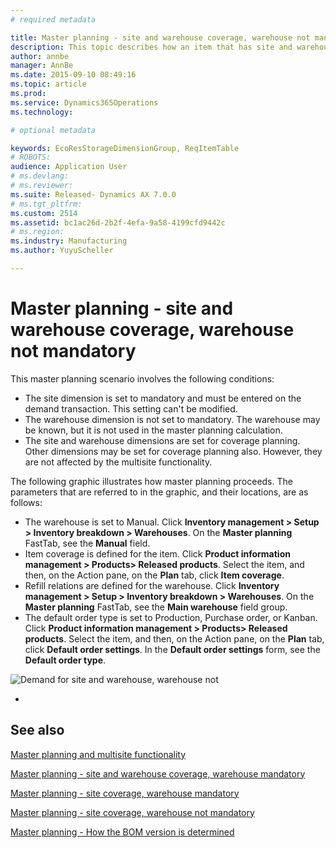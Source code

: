 ```yaml
---
# required metadata

title: Master planning - site and warehouse coverage, warehouse not mandatory | Microsoft Docs
description: This topic describes how an item that has site and warehouse as coverage dimensions is planned. The warehouse dimension is not mandatory.
author: annbe
manager: AnnBe
ms.date: 2015-09-10 08:49:16
ms.topic: article
ms.prod: 
ms.service: Dynamics365Operations
ms.technology: 

# optional metadata

keywords: EcoResStorageDimensionGroup, ReqItemTable
# ROBOTS: 
audience: Application User
# ms.devlang: 
# ms.reviewer: 
ms.suite: Released- Dynamics AX 7.0.0
# ms.tgt_pltfrm: 
ms.custom: 2514
ms.assetid: bc1ac26d-2b2f-4efa-9a58-4199cfd9442c
# ms.region: 
ms.industry: Manufacturing
ms.author: YuyuScheller

---
```


# Master planning - site and warehouse coverage, warehouse not mandatory

This master planning scenario involves the following conditions:

-   The site dimension is set to mandatory and must be entered on the demand transaction. This setting can't be modified.
-   The warehouse dimension is not set to mandatory. The warehouse may be known, but it is not used in the master planning calculation.
-   The site and warehouse dimensions are set for coverage planning. Other dimensions may be set for coverage planning also. However, they are not affected by the multisite functionality.

The following graphic illustrates how master planning proceeds. The parameters that are referred to in the graphic, and their locations, are as follows:
-   The warehouse is set to Manual. Click **Inventory management &gt; Setup &gt; Inventory breakdown &gt; Warehouses**. On the **Master planning** FastTab, see the **Manual** field.
-   Item coverage is defined for the item. Click **Product information management &gt; Products&gt; Released products**. Select the item, and then, on the Action pane, on the **Plan** tab, click **Item coverage**.
-   Refill relations are defined for the warehouse. Click **Inventory management &gt; Setup &gt; Inventory breakdown &gt; Warehouses**. On the **Master planning** FastTab, see the **Main warehouse** field group.
-   The default order type is set to Production, Purchase order, or Kanban. Click **Product information management &gt; Products&gt; Released products**. Select the item, and then, on the Action pane, on the **Plan** tab, click **Default order settings**. In the **Default order settings** form, see the **Default order type**.

![Demand for site and warehouse, warehouse not](media/Multisitedemandexplosionscenarioforsiteandwarehousecoveragewarehousenotmandatory.jpg)

 
-



See also
--------

[Master planning and multisite functionality](https://ax.help.dynamics.com/en/wiki/master-planning-and-multisite-functionality/)

[Master planning - site and warehouse coverage, warehouse mandatory](https://ax.help.dynamics.com/en/wiki/master-planning-site-and-warehouse-coverage-warehouse-mandatory/)

[Master planning - site coverage, warehouse mandatory](https://ax.help.dynamics.com/en/wiki/master-planning-site-coverage-warehouse-mandatory/)

[Master planning - site coverage, warehouse not mandatory](https://ax.help.dynamics.com/en/wiki/master-planning-site-coverage-warehouse-not-mandatory/)

[Master planning - How the BOM version is determined](https://ax.help.dynamics.com/en/wiki/master-planning-how-the-bom-version-is-determined/)

